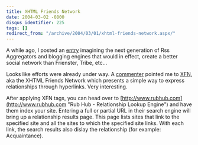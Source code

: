 ```yaml
---
title: XHTML Friends Network
date: 2004-03-02 -0800
disqus_identifier: 225
tags: []
redirect_from: "/archive/2004/03/01/xhtml-friends-network.aspx/"
---
```


A while ago, I posted an
[entry](https://haacked.com/archive/2004/02/18/201.aspx "Better Social Networking through Blogistry")
imagining the next generation of Rss Aggregators and blogging engines
that would in effect, create a better social network than Frienster,
Tribe, etc...

Looks like efforts were already under way. A
[commenter](http://rasterweb.net/raster/ "Commenter") pointed me to
[XFN](http://gmpg.org/xfn/ "XFN"), aka the XHTML Friends Network which
presents a simple way to express relationships through hyperlinks. Very
interesting.

After applying XFN tags, you can head over to
[http://www.rubhub.com](http://www.rubhub.com "Rub Hub - Relationship Lookup Engine")
and have them index your site. Entering a full or partial URL in their
search engine will bring up a relationship results page. This page lists
sites that link to the specified site and all the sites to which the
specified site links. With each link, the search results also dislay the
relationship (for example: Acquaintance).

